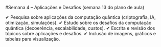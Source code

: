 #Semana 4 – Aplicações e Desafios (semana 13 do plano de aula)

✔ Pesquisa sobre aplicações da computação quântica (criptografia, IA, otimização, simulações).
✔ Estudo sobre os desafios da computação quântica (decoerência, escalabilidade, custos).
✔ Escrita e revisão dos tópicos sobre aplicações e desafios.
✔ Inclusão de imagens, gráficos e tabelas para visualização.
